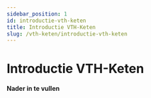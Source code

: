 ```yaml
---
sidebar_position: 1
id: introductie-vth-keten
title: Introductie VTH-Keten
slug: /vth-keten/introductie-vth-keten
---
```


# Introductie VTH-Keten

__________Nader in te vullen__________